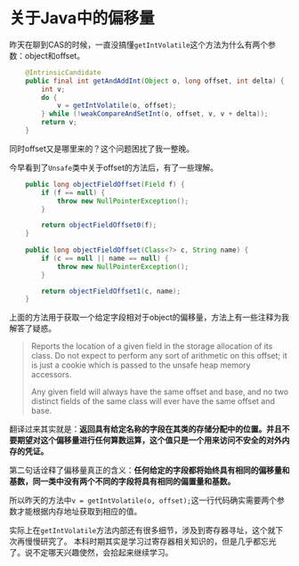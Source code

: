 # 关于Java中的偏移量 

昨天在聊到CAS的时候，一直没搞懂`getIntVolatile`这个方法为什么有两个参数：object和offset。
```Java
    @IntrinsicCandidate
    public final int getAndAddInt(Object o, long offset, int delta) {
        int v;
        do {
            v = getIntVolatile(o, offset);
        } while (!weakCompareAndSetInt(o, offset, v, v + delta));
        return v;
    }
```
同时offset又是哪里来的？这个问题困扰了我一整晚。

今早看到了`Unsafe`类中关于offset的方法后，有了一些理解。
```Java
    public long objectFieldOffset(Field f) {
        if (f == null) {
            throw new NullPointerException();
        }

        return objectFieldOffset0(f);
    }
    
    public long objectFieldOffset(Class<?> c, String name) {
        if (c == null || name == null) {
            throw new NullPointerException();
        }

        return objectFieldOffset1(c, name);
    }
```
上面的方法用于获取一个给定字段相对于object的偏移量，方法上有一些注释为我解答了疑惑。
> Reports the location of a given field in the storage allocation of its class. Do not expect to perform any sort of arithmetic on this offset; it is just a cookie which is passed to the unsafe heap memory accessors.
>
> Any given field will always have the same offset and base, and no two distinct fields of the same class will ever have the same offset and base.

翻译过来其实就是：**返回具有给定名称的字段在其类的存储分配中的位置。并且不要期望对这个偏移量进行任何算数运算，这个值只是一个用来访问不安全的对外内存的凭证。**

第二句话诠释了偏移量真正的含义：**任何给定的字段都将始终具有相同的偏移量和基数，同一类中没有两个不同的字段将具有相同的偏置量和基数。**

所以昨天的方法中`v = getIntVolatile(o, offset);`这一行代码确实需要两个参数才能根据内存地址获取到相应的值。

实际上在`getIntVolatile`方法内部还有很多细节，涉及到寄存器寻址，这个就下次再慢慢研究了。
本科时期其实是学习过寄存器相关知识的，但是几乎都忘光了。说不定哪天兴趣使然，会拾起来继续学习。